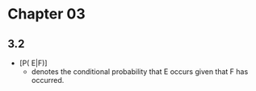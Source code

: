 # Chapter 03

## 3.2
* \[P( E|F)\]
  * denotes the conditional probability that E occurs given that F has occurred.